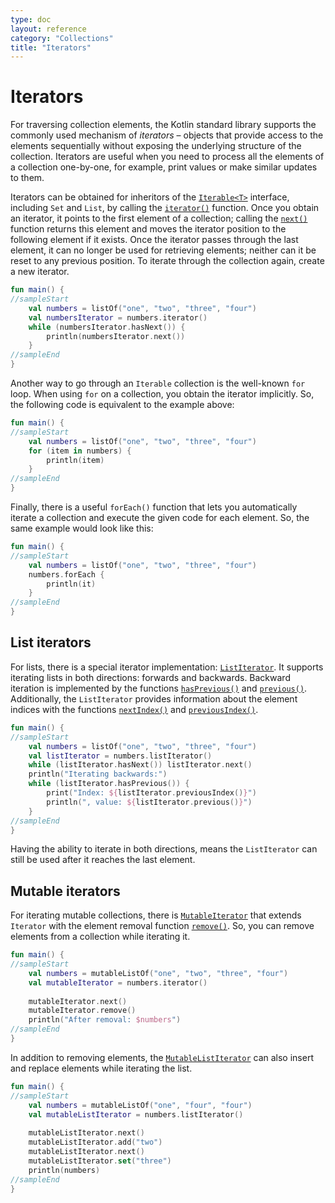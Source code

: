 ```yaml
---
type: doc
layout: reference
category: "Collections"
title: "Iterators"
---
```


# Iterators

For traversing collection elements, the Kotlin standard library supports the commonly used mechanism of _iterators_ – objects that provide access to the elements sequentially without exposing the underlying structure of the collection.
Iterators are useful when you need to process all the elements of a collection one-by-one, for example, print values or make similar updates to them.

Iterators can be obtained for inheritors of the [`Iterable<T>`](/api/latest/jvm/stdlib/kotlin.collections/-iterable/index.html) interface, including `Set` and `List`, by calling the [`iterator()`](/api/latest/jvm/stdlib/kotlin.collections/-iterable/iterator.html) function.
Once you obtain an iterator, it points to the first element of a collection; calling the [`next()`](/api/latest/jvm/stdlib/kotlin.collections/-iterator/next.html) function returns this element and moves the iterator position to the following element if it exists.
Once the iterator passes through the last element, it can no longer be used for retrieving elements; neither can it be reset to any previous position. To iterate through the collection again, create a new iterator.

<div class="sample" markdown="1" theme="idea" data-min-compiler-version="1.3">

```kotlin
fun main() {
//sampleStart
    val numbers = listOf("one", "two", "three", "four")
    val numbersIterator = numbers.iterator()
    while (numbersIterator.hasNext()) {
        println(numbersIterator.next())
    }
//sampleEnd
}
```
</div>

Another way to go through an `Iterable` collection is the well-known `for` loop. When using `for` on a collection, you obtain the iterator implicitly. So, the following code is equivalent to the example above:

<div class="sample" markdown="1" theme="idea" data-min-compiler-version="1.3">

```kotlin
fun main() {
//sampleStart
    val numbers = listOf("one", "two", "three", "four")
    for (item in numbers) {
        println(item)
    }
//sampleEnd
}
```
</div>

Finally, there is a useful `forEach()` function that lets you automatically iterate a collection and execute the given code for each element. So, the same example would look like this:

<div class="sample" markdown="1" theme="idea" data-min-compiler-version="1.3">

```kotlin
fun main() {
//sampleStart
    val numbers = listOf("one", "two", "three", "four")
    numbers.forEach {
        println(it)
    }
//sampleEnd
}
```
</div>

## List iterators

For lists, there is a special iterator implementation: [`ListIterator`](/api/latest/jvm/stdlib/kotlin.collections/-list-iterator/index.html). It supports iterating lists in both directions: forwards and backwards.
Backward iteration is implemented by the functions [`hasPrevious()`](/api/latest/jvm/stdlib/kotlin.collections/-list-iterator/has-previous.html) and [`previous()`](/api/latest/jvm/stdlib/kotlin.collections/-list-iterator/previous.html).
Additionally, the `ListIterator` provides information about the element indices with the functions [`nextIndex()`](/api/latest/jvm/stdlib/kotlin.collections/-list-iterator/next-index.html) and [`previousIndex()`](/api/latest/jvm/stdlib/kotlin.collections/-list-iterator/previous-index.html).

<div class="sample" markdown="1" theme="idea" data-min-compiler-version="1.3">

```kotlin
fun main() {
//sampleStart
    val numbers = listOf("one", "two", "three", "four")
    val listIterator = numbers.listIterator()
    while (listIterator.hasNext()) listIterator.next()
    println("Iterating backwards:")
    while (listIterator.hasPrevious()) {
        print("Index: ${listIterator.previousIndex()}")
        println(", value: ${listIterator.previous()}")
    }
//sampleEnd
}
```
</div>

Having the ability to iterate in both directions, means the `ListIterator` can still be used after it reaches the last element.

## Mutable iterators

For iterating mutable collections, there is [`MutableIterator`](/api/latest/jvm/stdlib/kotlin.collections/-mutable-iterator/index.html) that extends `Iterator` with the element removal function [`remove()`](/api/latest/jvm/stdlib/kotlin.collections/-mutable-iterator/remove.html). So, you can remove elements from a collection while iterating it. 

<div class="sample" markdown="1" theme="idea" data-min-compiler-version="1.3">

```kotlin
fun main() {
//sampleStart
    val numbers = mutableListOf("one", "two", "three", "four") 
    val mutableIterator = numbers.iterator()
    
    mutableIterator.next()
    mutableIterator.remove()    
    println("After removal: $numbers")
//sampleEnd
}
```
</div>

In addition to removing elements, the [`MutableListIterator`](/api/latest/jvm/stdlib/kotlin.collections/-mutable-list-iterator/index.html) can also insert and replace elements while iterating the list.

<div class="sample" markdown="1" theme="idea" data-min-compiler-version="1.3">

```kotlin
fun main() {
//sampleStart
    val numbers = mutableListOf("one", "four", "four") 
    val mutableListIterator = numbers.listIterator()
    
    mutableListIterator.next()
    mutableListIterator.add("two")
    mutableListIterator.next()
    mutableListIterator.set("three")   
    println(numbers)
//sampleEnd
}
```
</div>

